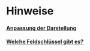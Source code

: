 # Hinweise

#### [Anpassung der Darstellung](anpassung_der_darstellung.md)

#### [Welche Feldschlüssel gibt es?](welche_feldschlussel_gibt_es.md)



